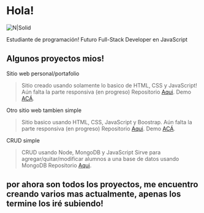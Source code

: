 # Hola!
![N|Solid](https://i.ibb.co/tznTT9Y/template.png)

Estudiante de programación!
Futuro Full-Stack Developer en JavaScript

## Algunos proyectos mios!

Sitio web personal/portafolio

> Sitio creado usando solamente lo basico de HTML, CSS y JavaScript!
> Aún falta la parte responsiva (en progreso)
> Repositorio [Aqui](https://github.com/blenddzy/personal-site).
> Demo [ACÁ](https://fede-gregori-site.netlify.app/).

Otro sitio web tambien simple
> Sitio basico usando HTML, CSS, JavaScript y Boostrap.
> Aún falta la parte responsiva (en progreso)
> Repositorio [Aqui](https://github.com/blenddzy/simple_web/blob/main/index.html).
> Demo [ACÁ](https://unruffled-turing-455a86.netlify.app/).

CRUD simple
> CRUD usando Node, MongoDB y JavaScript
> Sirve para agregar/quitar/modificar alumnos a una base de datos usando MongoDB
> Repositorio [Aqui](https://github.com/blenddzy/CRUD-1).

## por ahora son todos los proyectos, me encuentro creando varios mas actualmente, apenas los termine los iré subiendo!
